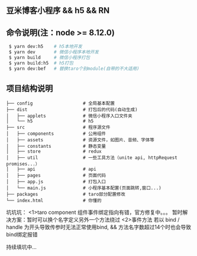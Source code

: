 ## 豆米博客小程序 && h5 && RN

## 命令说明(注：node >= 8.12.0)

```bash
 $ yarn dev:h5    # h5本地开发
 $ yarn dev       # 微信小程序本地开发
 $ yarn build     # 微信小程序打包
 $ yarn build:h5  # h5打包
 $ yarn dev:bef   # 替换taro个别module(自带的不大适用)
```

## 项目结构说明
```
├── config                   # 全局基本配置
├── dist                     # 打包后的代码(自动生成)
│   ├── applets              # 微信小程序入口文件夹
│   └── h5                   # h5
├── src                      # 程序源文件
│   ├── components           # 公用组件
│   ├── assets               # 资源文件，如图片、音频、字体等
│   ├── constants            # 静态变量
│   ├── store                # redux
│   ├── util                 # 一些工具方法（unite api, httpRequest promises...）
│   ├── api                  # api
│   ├── pages                # 页面代码
│   ├── app.js               # 打包入口
│   └── main.js              # 小程序基本配置(页面跳转,窗口...)
├── packages                 # taro部分配置修改
└── index.html               # 你懂的
```
坑坑坑：
<1>taro component 组件事件绑定指向有错，官方修复中。。。
暂时解决方案：暂时可以换个名字定义另外一个方法绕过
<2>事件方法 若以 bind / handle 为开头导致传参时无法正常使用bind,
    && 方法名字数超过14个时也会导致bind绑定报错

持续填坑中...
